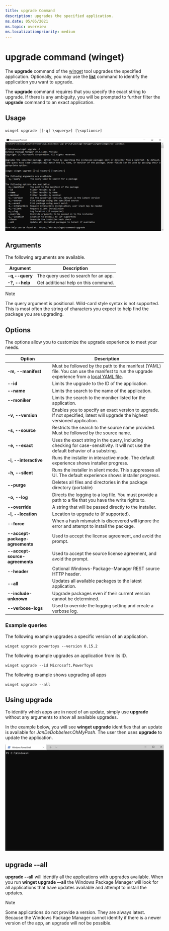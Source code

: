 ```yaml
---
title: upgrade Command
description: upgrades the specified application.
ms.date: 05/05/2021
ms.topic: overview
ms.localizationpriority: medium
---
```


# upgrade command (winget)

The **upgrade** command of the [winget](index.md) tool upgrades the specified application. Optionally, you may use the [**list**](.\list.md) command to identify the application you want to upgrade.  

The **upgrade** command requires that you specify the exact string to upgrade. If there is any ambiguity, you will be prompted to further filter the **upgrade** command to  an exact application.

## Usage

`winget upgrade [[-q] \<query>] [\<options>]`

![Image of upgrade command arguments](images\upgrade.png)

## Arguments

The following arguments are available.

| Argument      | Description |
|-------------|-------------|  
| **-q,--query**  |  The query used to search for an app. |
| **-?, --help** |  Get additional help on this command. |

> [!NOTE]
> The query argument is positional. Wild-card style syntax is not supported. This is most often the string of characters you expect to help find the package you are upgrading.

## Options

The options allow you to customize the upgrade experience to meet your needs.

| Option      | Description |
|-------------|-------------|  
| **-m, --manifest** |   Must be followed by the path to the manifest (YAML) file. You can use the manifest to run the upgrade experience from a [local YAML file](install.md#local-install). |
| **--id**    |  Limits the upgrade to the ID of the application.   |  
| **--name**   |  Limits the search to the name of the application. |  
| **--moniker**   | Limits the search to the moniker listed for the application. |  
| **-v, --version**  |  Enables you to specify an exact version to upgrade. If not specified, latest will upgrade the highest versioned application. |  
| **-s, --source**   |  Restricts the search to the source name provided. Must be followed by the source name. |  
| **-e, --exact**   |   Uses the exact string in the query, including checking for case-sensitivity. It will not use the default behavior of a substring. |  
| **-i, --interactive** |  Runs the installer in interactive mode. The default experience shows installer progress. |  
| **-h, --silent** |  Runs the installer in silent mode. This suppresses all UI. The default experience shows installer progress. |
| **--purge** | Deletes all files and directories in the package directory (portable) |
| **-o, --log**  |  Directs the logging to a log file. You must provide a path to a file that you have the write rights to. |
| **--override** | A string that will be passed directly to the installer.    |
| **-l, --location** |    Location to upgrade to (if supported). |
| **--force** | When a hash mismatch is discovered will ignore the error and attempt to install the package.    |
| **--accept-package-agreements** | Used to accept the license agreement, and avoid the prompt. |
| **--accept-source-agreements** | Used to accept the source license agreement, and avoid the prompt. |
| **--header** | Optional Windows-Package-Manager REST source HTTP header. |
| **--all** | Updates all available packages to the latest application. |
| **--include-unknown** | Upgrade packages even if their current version cannot be determined. |
| **--verbose-logs** | Used to override the logging setting and create a verbose log. |
### Example queries

The following example upgrades a specific version of an application.

```CMD
winget upgrade powertoys --version 0.15.2
```

The following example upgrades an application from its ID.

```CMD
winget upgrade --id Microsoft.PowerToys
```

The following example shows upgrading all apps

```CMD
winget upgrade --all
```

## Using **upgrade**

To identify which apps are in need of an update, simply use **upgrade** without any arguments to show all available upgrades. 

In the example below, you will see **winget upgrade** identifies that an update is available for *JanDeDobbeleer.OhMyPosh*. The user then uses **upgrade** to update the application.

![Animation demonstrating list and upgrade commands](./images/upgrade.gif)

## **upgrade** --all

**upgrade --all** will identify all the applications with upgrades available. When you run **winget upgrade --all** the Windows Package Manager will look for all applications that have updates available and attempt to install the updates.

> [!NOTE]
> Some applications do not provide a version.  They are always latest.  Because the Windows Package Manager cannot identify if there is a newer version of the app, an upgrade will not be possible.
